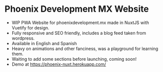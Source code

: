 # Phoenix Development MX Website

* WIP PWA Website for phoenixdevelopment.mx made in NuxtJS with Vuetify for design.
* Fully responsive and SEO friendly, includes a blog feed taken from wordpress.
* Available in English and Spanish
* Heavy on animations and other fanciness, was a playground for learning them.
* Waiting to add some sections before launching, coming soon!
* Demo at https://phoenix-nuxt.herokuapp.com/ 
